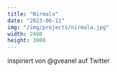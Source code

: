```yaml
---
title: "Nirmala"
date: "2023-06-11"
img: "/img/projects/nirmala.jpg"
width: 2400
height: 3000
---
```


inspiriert von @gveanel auf Twitter
